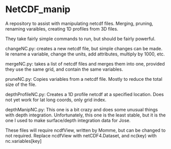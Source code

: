 NetCDF_manip
============

A repository to assist with manipulating netcdf files. Merging, pruning, renaming varaibles, creating 1D profiles from 3D files.

They take fairly simple commands to run, but should be fairly powerful.

changeNC.py: creates a new netcdf file, but simple changes can be made. Ie rename a variable, change the units, add attributes, multiply by 1000, etc.

mergeNC.py: takes a list of netcdf files and merges them into one, provided they use the same grid, and contain the same variables.

pruneNC.py: Copies variables from a netcdf file. Mostly to reduce the total size of the file.

depthProfileNC.py: Creates a 1D profile netcdf at a specified location. Does not yet work for lat long coords, only grid index.

depthManipNC.py: This one is a bit crazy and does some unusual things with depth integration. Unfortunately, this one is the least stable, but it is the one I used to make surface/depth integration data for Jose.

These files will require ncdfView, written by Momme, but can be changed to not required. 
Replace ncdfView with netCDF4.Dataset, and nc(key) with nc.variables[key]
